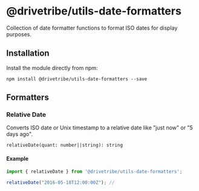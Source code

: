 # @drivetribe/utils-date-formatters

Collection of date formatter functions to format ISO dates for display purposes.

## Installation

Install the module directly from npm:

```
npm install @drivetribe/utils-date-formatters --save
```

## Formatters

### Relative Date

Converts ISO date or Unix timestamp to a relative date like "just now" or "5 days ago".

`relativeDate(quant: number||string): string`

#### Example

```js
import { relativeDate } from '@drivetribe/utils-date-formatters';

relativeDate("2016-05-18T12:00:00Z"); // 
```

